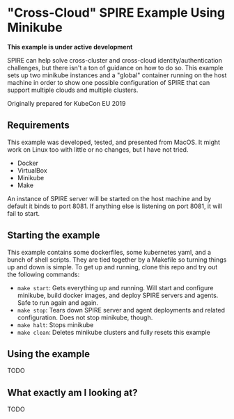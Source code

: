 # "Cross-Cloud" SPIRE Example Using Minikube

**This example is under active development**

SPIRE can help solve cross-cluster and cross-cloud identity/authentication challenges, but there isn't a ton of guidance on how to do so. This example sets up two minikube instances and a "global" container running on the host machine in order to show one possible configuration of SPIRE that can support multiple clouds and multiple clusters.

Originally prepared for KubeCon EU 2019

## Requirements

This example was developed, tested, and presented from MacOS. It might work on Linux too with little or no changes, but I have not tried.

* Docker
* VirtualBox
* Minikube
* Make

An instance of SPIRE server will be started on the host machine and by default it binds to port 8081. If anything else is listening on port 8081, it will fail to start.

## Starting the example

This example contains some dockerfiles, some kubernetes yaml, and a bunch of shell scripts. They are tied together by a Makefile so turning things up and down is simple. To get up and running, clone this repo and try out the following commands:

* `make start`: Gets everything up and running. Will start and configure minikube, build docker images, and deploy SPIRE servers and agents. Safe to run again and again.
* `make stop`: Tears down SPIRE server and agent deployments and related configuration. Does not stop minikube, though.
* `make halt`: Stops minikube
* `make clean`: Deletes minikube clusters and fully resets this example

## Using the example

TODO

## What exactly am I looking at?

TODO
